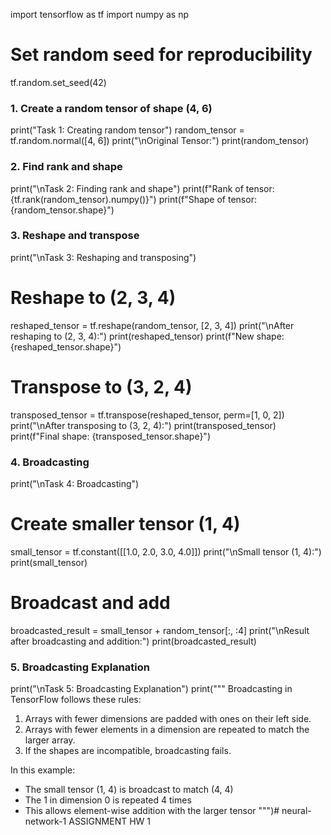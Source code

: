 import tensorflow as tf
import numpy as np

# Set random seed for reproducibility
tf.random.set_seed(42)

### 1. Create a random tensor of shape (4, 6)
print("Task 1: Creating random tensor")
random_tensor = tf.random.normal([4, 6])
print("\nOriginal Tensor:")
print(random_tensor)

### 2. Find rank and shape
print("\nTask 2: Finding rank and shape")
print(f"Rank of tensor: {tf.rank(random_tensor).numpy()}")
print(f"Shape of tensor: {random_tensor.shape}")

### 3. Reshape and transpose
print("\nTask 3: Reshaping and transposing")
# Reshape to (2, 3, 4)
reshaped_tensor = tf.reshape(random_tensor, [2, 3, 4])
print("\nAfter reshaping to (2, 3, 4):")
print(reshaped_tensor)
print(f"New shape: {reshaped_tensor.shape}")

# Transpose to (3, 2, 4)
transposed_tensor = tf.transpose(reshaped_tensor, perm=[1, 0, 2])
print("\nAfter transposing to (3, 2, 4):")
print(transposed_tensor)
print(f"Final shape: {transposed_tensor.shape}")

### 4. Broadcasting
print("\nTask 4: Broadcasting")
# Create smaller tensor (1, 4)
small_tensor = tf.constant([[1.0, 2.0, 3.0, 4.0]])
print("\nSmall tensor (1, 4):")
print(small_tensor)

# Broadcast and add
broadcasted_result = small_tensor + random_tensor[:, :4]
print("\nResult after broadcasting and addition:")
print(broadcasted_result)

### 5. Broadcasting Explanation
print("\nTask 5: Broadcasting Explanation")
print("""
Broadcasting in TensorFlow follows these rules:
1. Arrays with fewer dimensions are padded with ones on their left side.
2. Arrays with fewer elements in a dimension are repeated to match the larger array.
3. If the shapes are incompatible, broadcasting fails.

In this example:
- The small tensor (1, 4) is broadcast to match (4, 4)
- The 1 in dimension 0 is repeated 4 times
- This allows element-wise addition with the larger tensor
""")# neural-network-1
ASSIGNMENT HW 1
